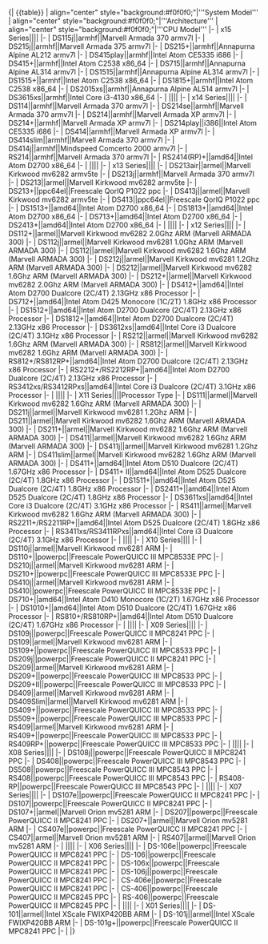 {| {{table}}
| align="center" style="background:#f0f0f0;"|'''System Model'''
| align="center" style="background:#f0f0f0;"|'''Architecture'''
| align="center" style="background:#f0f0f0;"|'''CPU Model'''
|-
| x15 Series||||
|-
| DS115j||armhf||Marvell Armada 370 armv7l
|-
| DS215j||armhf||Marvell Armada 375 armv7l
|-
| DS215+||armhf||Annapurna Alpine AL212 armv7l
|-
| DS415play||armhf||Intel Atom CE5335 i686
|-
| DS415+||armhf||Intel Atom C2538 x86_64
|-
| DS715||armhf||Annapurna Alpine AL314 armv7l
|-
| DS1515||armhf||Annapurna Alpine AL314 armv7l
|-
| DS1515+||armhf||Intel Atom C2538 x86_64
|-
| DS1815+||armhf||Intel Atom C2538 x86_64
|-
| DS2015xs||armhf||Annapurna Alpine AL514 armv7l
|-
| DS3615xs||armhf||Intel Core i3-4130 x86_64
|-
| ||||
|-
| x14 Series||||
|-
| DS114||armhf||Marvell Armada 370 armv7l
|-
| DS214se||armhf||Marvell Armada 370 armv7l
|-
| DS214||armhf||Marvell Armada XP armv7l
|-
| DS214+||armhf||Marvell Armada XP armv7l
|-
| DS214play||i386||Intel Atom CE5335 i686
|-
| DS414||armhf||Marvell Armada XP armv7l
|-
| DS414slim||armhf||Marvell Armada 370 armv7l
|-
| DS414j||armhf||Mindspeed Comcerto 2000 armv7l
|-
| RS214||armhf||Marvell Armada 370 armv7l
|-
| RS2414(RP)+||amd64||Intel Atom D2700 x86_64
|-
| ||||
|-
| x13 Series||||
|-
| DS213air||armel||Marvell Kirkwood mv6282 armv5te
|-
| DS213j||armhf||Marvell Armada 370 armv7l
|-
| DS213||armel||Marvell Kirkwood mv6282 armv5te
|-
| DS213+||ppc64el||Freescale QorIQ P1022 ppc
|-
| DS413j||armel||Marvell Kirkwood mv6282 armv5te
|-
| DS413||ppc64el||Freescale QorIQ P1022 ppc
|-
| DS1513+||amd64||Intel Atom D2700 x86_64
|-
| DS1813+||amd64||Intel Atom D2700 x86_64
|-
| DS713+||amd64||Intel Atom D2700 x86_64
|-
| DS2413+||amd64||Intel Atom D2700 x86_64
|-
| ||||
|-
| x12 Series||||
|-
| DS112+||armel||Marvell Kirkwood mv6282 2.0Ghz ARM (Marvell ARMADA 300)
|-
| DS112j||armel||Marvell Kirkwood mv6281 1.0Ghz ARM (Marvell ARMADA 300)
|-
| DS112||armel||Marvell Kirkwood mv6282 1.6Ghz ARM (Marvell ARMADA 300)
|-
| DS212j||armel||Marvell Kirkwood mv6281 1.2Ghz ARM (Marvell ARMADA 300)
|-
| DS212||armel||Marvell Kirkwood mv6282 1.6Ghz ARM (Marvell ARMADA 300)
|-
| DS212+||armel||Marvell Kirkwood mv6282 2.0Ghz ARM (Marvell ARMADA 300)
|-
| DS412+||amd64||Intel Atom D2700 Dualcore (2C/4T) 2.13GHz x86 Processor
|-
| DS712+||amd64||Intel Atom D425 Monocore (1C/2T) 1.8GHz x86 Processor
|-
| DS1512+||amd64||Intel Atom D2700 Dualcore (2C/4T) 2.13GHz x86 Processor
|-
| DS1812+||amd64||Intel Atom D2700 Dualcore (2C/4T) 2.13GHz x86 Processor
|-
| DS3612xs||amd64||Intel Core i3 Dualcore (2C/4T) 3.1GHz x86 Processor
|-
| RS212||armel||Marvell Kirkwood mv6282 1.6Ghz ARM (Marvell ARMADA 300)
|-
| RS812||armel||Marvell Kirkwood mv6282 1.6Ghz ARM (Marvell ARMADA 300)
|-
| RS812+/RS812RP+||amd64||Intel Atom D2700 Dualcore (2C/4T) 2.13GHz x86 Processor
|-
| RS2212+/RS2212RP+||amd64||Intel Atom D2700 Dualcore (2C/4T) 2.13GHz x86 Processor
|-
| RS3412xs/RS3412RPxs||amd64||Intel Core i3 Dualcore (2C/4T) 3.1GHz x86 Processor
|-
| ||||
|-
| X11 Series||||Processor Type
|-
| DS111||armel||Marvell Kirkwood mv6282 1.6Ghz ARM (Marvell ARMADA 300)
|-
| DS211j||armel||Marvell Kirkwood mv6281 1.2Ghz ARM
|-
| DS211||armel||Marvell Kirkwood mv6282 1.6Ghz ARM (Marvell ARMADA 300)
|-
| DS211+||armel||Marvell Kirkwood mv6282 1.6Ghz ARM (Marvell ARMADA 300)
|-
| DS411||armel||Marvell Kirkwood mv6282 1.6Ghz ARM (Marvell ARMADA 300)
|-
| DS411j||armel||Marvell Kirkwood mv6281 1.2Ghz ARM
|-
| DS411slim||armel||Marvell Kirkwood mv6282 1.6Ghz ARM (Marvell ARMADA 300)
|-
| DS411+||amd64||Intel Atom D510 Dualcore (2C/4T) 1.67GHz x86 Processor
|-
| DS411+ II||amd64||Intel Atom D525 Dualcore (2C/4T) 1.8GHz x86 Processor
|-
| DS1511+||amd64||Intel Atom D525 Dualcore (2C/4T) 1.8GHz x86 Processor
|-
| DS2411+||amd64||Intel Atom D525 Dualcore (2C/4T) 1.8GHz x86 Processor
|-
| DS3611xs||amd64||Intel Core i3 Dualcore (2C/4T) 3.1GHz x86 Processor
|-
| RS411||armel||Marvell Kirkwood mv6282 1.6Ghz ARM (Marvell ARMADA 300)
|-
| RS2211+/RS2211RP+||amd64||Intel Atom D525 Dualcore (2C/4T) 1.8GHz x86 Processor
|-
| RS3411xs/RS3411RPxs||amd64||Intel Core i3 Dualcore (2C/4T) 3.1GHz x86 Processor
|-
| ||||
|-
| X10 Series||||
|-
| DS110j||armel||Marvell Kirkwood mv6281 ARM
|-
| DS110+||powerpc||Freescale PowerQUICC III MPC8533E PPC
|-
| DS210j||armel||Marvell Kirkwood mv6281 ARM
|-
| DS210+||powerpc||Freescale PowerQUICC III MPC8533E PPC
|-
| DS410j||armel||Marvell Kirkwood mv6281 ARM
|-
| DS410||powerpc||Freescale PowerQUICC III MPC8533E PPC
|-
| DS710+||amd64||Intel Atom D410 Monocore (1C/2T) 1.67GHz x86 Processor
|-
| DS1010+||amd64||Intel Atom D510 Dualcore (2C/4T) 1.67GHz x86 Processor
|-
| RS810+/RS810RP+||amd64||Intel Atom D510 Dualcore (2C/4T) 1.67GHz x86 Processor
|-
| ||||
|-
| X09 Series||||
|-
| DS109j||powerpc||Freescale PowerQUICC II MPC8241 PPC
|-
| DS109||armel||Marvell Kirkwood mv6281 ARM
|-
| DS109+||powerpc||Freescale PowerQUICC III MPC8533 PPC
|-
| DS209j||powerpc||Freescale PowerQUICC II MPC8241 PPC
|-
| DS209||armel||Marvell Kirkwood mv6281 ARM
|-
| DS209+||powerpc||Freescale PowerQUICC III MPC8533 PPC
|-
| DS209+II||powerpc||Freescale PowerQUICC III MPC8533 PPC
|-
| DS409||armel||Marvell Kirkwood mv6281 ARM
|-
| DS409Slim||armel||Marvell Kirkwood mv6281 ARM
|-
| DS409+||powerpc||Freescale PowerQUICC III MPC8533 PPC
|-
| DS509+||powerpc||Freescale PowerQUICC III MPC8533 PPC
|-
| RS409||armel||Marvell Kirkwood mv6281 ARM
|-
| RS409+||powerpc||Freescale PowerQUICC III MPC8533 PPC
|-
| RS409RP+||powerpc||Freescale PowerQUICC III MPC8533 PPC
|-
| ||||
|-
| X08 Series||||
|-
| DS108j||powerpc||Freescale PowerQUICC II MPC8241 PPC
|-
| DS408||powerpc||Freescale PowerQUICC III MPC8543 PPC
|-
| DS508||powerpc||Freescale PowerQUICC III MPC8543 PPC
|-
| RS408||powerpc||Freescale PowerQUICC III MPC8543 PPC
|-
| RS408-RP||powerpc||Freescale PowerQUICC III MPC8543 PPC
|-
| ||||
|-
| X07 Series||||
|-
| DS107e||powerpc||Freescale PowerQUICC II MPC8241 PPC
|-
| DS107||powerpc||Freescale PowerQUICC II MPC8241 PPC
|-
| DS107+||armel||Marvell Orion mv5281 ARM
|-
| DS207||powerpc||Freescale PowerQUICC II MPC8241 PPC
|-
| DS207+||armel||Marvell Orion mv5281 ARM
|-
| CS407e||powerpc||Freescale PowerQUICC II MPC8241 PPC
|-
| CS407||armel||Marvell Orion mv5281 ARM
|-
| RS407||armel||Marvell Orion mv5281 ARM
|-
| ||||
|-
| X06 Series||||
|-
| DS-106e||powerpc||Freescale PowerQUICC II MPC8241 PPC
|-
| DS-106||powerpc||Freescale PowerQUICC II MPC8241 PPC
|-
| DS-106x||powerpc||Freescale PowerQUICC II MPC8241 PPC
|-
| DS-106j||powerpc||Freescale PowerQUICC II MPC8241 PPC
|-
| CS-406e||powerpc||Freescale PowerQUICC II MPC8241 PPC
|-
| CS-406||powerpc||Freescale PowerQUICC II MPC8245 PPC
|-
| RS-406||powerpc||Freescale PowerQUICC II MPC8245 PPC
|-
| ||||
|-
| X01 Series||||
|-
| DS-101||armel||Intel XScale FWIXP420BB ARM
|-
| DS-101j||armel||Intel XScale FWIXP420BB ARM
|-
| DS-101g+||powerpc||Freescale PowerQUICC II MPC8241 PPC
|-
| 
|}
